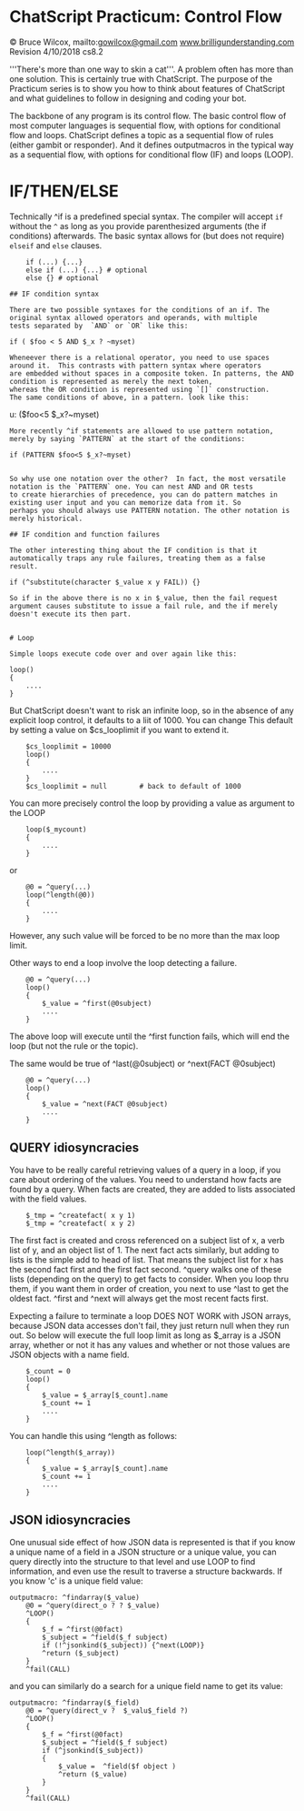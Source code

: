 # ChatScript Practicum: Control Flow
© Bruce Wilcox, mailto:gowilcox@gmail.com www.brilligunderstanding.com
<br>Revision 4/10/2018 cs8.2  


'''There's more than one way to skin a cat'''. A problem often has more than one solution. This is certainly true with ChatScript. The purpose of the Practicum series is to show you how to think about features of ChatScript and what guidelines to follow in designing and coding your bot.

The backbone of any program is its control flow. The basic control flow of most computer languages is sequential
flow, with options for conditional flow and loops. ChatScript defines a topic as a sequential flow of rules
(either gambit or responder). And it defines outputmacros in the typical way as a sequential flow, with options
for conditional flow (IF) and loops (LOOP).

# IF/THEN/ELSE

Technically ^if is a predefined special syntax. The compiler will accept `if` without the `^` as long as you provide parenthesized
arguments (the if conditions) afterwards. The basic syntax allows for (but does not require) `elseif` and `else` clauses.
```
    if (...) {...}
    else if (...) {...} # optional
    else {} # optional

## IF condition syntax

There are two possible syntaxes for the conditions of an if. The original syntax allowed operators and operands, with multiple
tests separated by  `AND` or `OR` like this:
```
    if ( $foo < 5 AND $_x ? ~myset)
```
Wheneever there is a relational operator, you need to use spaces around it.  This contrasts with pattern syntax where operators
are embedded without spaces in a composite token. In patterns, the AND condition is represented as merely the next token, 
whereas the OR condition is represented using `[]` construction.
The same conditions of above, in a pattern. look like this:
```
u: ($foo<5 $_x?~myset)
```
More recently ^if statements are allowed to use pattern notation, merely by saying `PATTERN` at the start of the conditions:
```
    if (PATTERN $foo<5 $_x?~myset)
```

So why use one notation over the other?  In fact, the most versatile notation is the `PATTERN` one. You can nest AND and OR tests
to create hierarchies of precedence, you can do pattern matches in existing user input and you can memorize data from it. So
perhaps you should always use PATTERN notation. The other notation is merely historical.

## IF condition and function failures

The other interesting thing about the IF condition is that it  automatically traps any rule failures, treating them as a false result.
```
    if (^substitute(character $_value x y FAIL)) {}
```
So if in the above there is no x in $_value, then the fail request argument causes substitute to issue a fail rule, and the if merely doesn't execute its then part.


# Loop

Simple loops execute code over and over again like this:
```
    loop()
    {
        ....
    }
But ChatScript doesn't want to risk an infinite loop, so in the absence of any explicit loop control, it defaults to a liit of 1000. You can change This
default by setting a value on $cs_looplimit if you want to extend it.
```
    $cs_looplimit = 10000
    loop()
    {
        ....
    }
    $cs_looplimit = null        # back to default of 1000
```

You can more precisely control the loop by providing a value as argument to the LOOP
```
    loop($_mycount)
    {
        ....
    }
```
or
```
    @0 = ^query(...)
    loop(^length(@0))
    {
        ....
    }
```
However, any such value will be forced to be no more than the max loop limit.

Other ways to end a loop involve the loop detecting a failure.
```
    @0 = ^query(...)
    loop()
    {
        $_value = ^first(@0subject)
        ....
    }
```
The above loop will execute until the ^first function fails, which will end the loop 
(but not the rule or the topic).

The same would be true of ^last(@0subject) or ^next(FACT @0subject)
```
    @0 = ^query(...)
    loop()
    {
        $_value = ^next(FACT @0subject)
        ....
    }
```

## QUERY idiosyncracies

You have to be really careful retrieving values of a query in a loop, if you care about ordering of the values. You need to understand how facts are found by a query. 
When facts are created, they are added to lists associated with the field values.
```
    $_tmp = ^createfact( x y 1)
    $_tmp = ^createfact( x y 2)
```
The first fact is created and cross referenced on a subject list of x, a verb list of y, and an object list of 1.
The next fact acts similarly, but adding to lists is the simple add to head of list. That means the subject list for x
has the second fact first and the first fact second. ^query walks one of these lists (depending on the query) to get facts to consider.
When you loop thru them, if you want them in order of creation, you
next to use ^last to get the oldest fact. ^first and ^next will always get the most recent facts first.

Expecting a failure to terminate a loop DOES NOT WORK with JSON arrays, because JSON data accesses don't fail, they just return null when they run out.
So below will execute the full loop limit as long as $_array is a JSON array, whether or not it has any values and whether or not those values are JSON
objects with a name field.
```
    $_count = 0
    loop()
    {
        $_value = $_array[$_count].name
        $_count += 1
        ....
    }
```
You can handle this using ^length as follows:
```
    loop(^length($_array))
    {
        $_value = $_array[$_count].name
        $_count += 1
        ....
    }
```

## JSON idiosyncracies

One unusual side effect of how JSON data is represented is that if you know a unique name of a field in a JSON structure or a unique value,
you can query directly into the structure to that level and use LOOP to find information, and even use the result to traverse a structure backwards. If you know 'c' is a unique field value:
```
outputmacro: ^findarray($_value)
    @0 = ^query(direct_o ? ? $_value)
    ^LOOP()
    {
        $_f = ^first(@0fact)
        $_subject = ^field($_f subject)
        if (!^jsonkind($_subject)) {^next(LOOP)}
        ^return ($_subject)
    }
    ^fail(CALL)
```
and you can similarly do a search for a unique field name to get its value:
```
outputmacro: ^findarray($_field)
    @0 = ^query(direct_v ?  $_valu$_field ?)
    ^LOOP()
    {
        $_f = ^first(@0fact)
        $_subject = ^field($_f subject)
        if (^jsonkind($_subject)) 
        {   
            $_value =  ^field($f object )
            ^return ($_value)
        }
    }
    ^fail(CALL)
```


